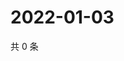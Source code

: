 # 2022-01-03

共 0 条

<!-- BEGIN WEIBO -->
<!-- 最后更新时间 Mon Jan 03 2022 03:09:36 GMT+0800 (China Standard Time) -->

<!-- END WEIBO -->
